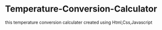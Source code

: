 # Temperature-Conversion-Calculator
this temperature conversion calculater created using Html,Css,Javascript
